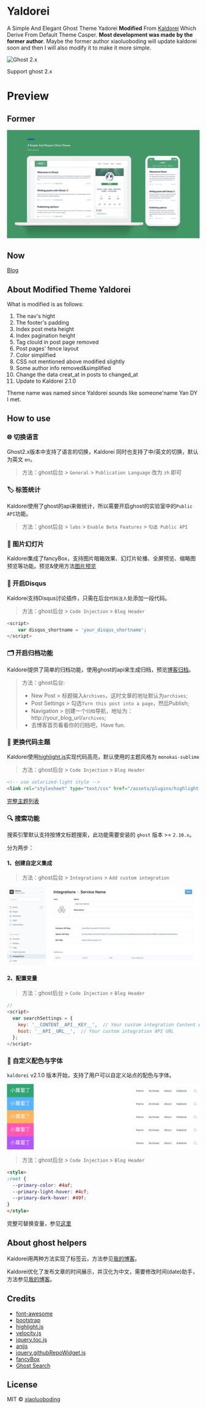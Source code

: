 # Yaldorei
A Simple And Elegant Ghost Theme Yadorei **Modified** From [Kaldorei](https://github.com/xiaoluoboding/ghost-theme-kaldorei) Which Derive From Default Theme Casper. **Most development was made by the former author**. Maybe the former author xiaoluoboding will update kaldorei soon and then I will also modify it to make it more simple. 

![Ghost 2.x](https://img.shields.io/badge/Ghost-v2.x-blue.svg?style=flat-square)

Support ghost 2.x
# Preview
## Former
![img](assets/img/preview.png)
## Now
[Blog](http://www.xmsec.cc)

## About Modified Theme Yaldorei

What is modified is as follows:    

1. The nav's hight
2. The footer's padding
3. Index post meta height
4. Index pagination height
5. Tag clould in post page removed
6. Post pages' fence layout
7. Color simplified  
8. CSS not mentioned above modified slightly
9. Some author info removed&simplified 
10. Change the data creat_at in posts to changed_at
11. Update to Kaldorei 2.1.0

Theme name was named since Yaldorei sounds like someone'name Yan DY I met.

## How to use

### 🌐 切换语言

Ghost2.x版本中支持了语言的切换，Kaldorei 同时也支持了中/英文的切换，默认为英文 `en`。

> 方法：ghost后台 > `General` > `Publication Language` 改为 `zh` 即可

### 🏷️ 标签统计
Kaldorei使用了ghost的api来做统计，所以需要开启ghost的实验室中的`Public API`功能。

> 方法：ghost后台 > `labs` > `Enable Beta Features` > `勾选 Public API`

### 🌄 图片幻灯片
Kaldorei集成了fancyBox，支持图片暗箱效果、幻灯片轮播、全屏预览、缩略图预览等功能。预览&使用方法[图片预览](http://xlbd.me/how-to-use-fancybox-in-ghost-blog/)

### 💬 开启Disqus
Kaldorei支持Disqus讨论插件，只需在后台`代码注入`处添加一段代码。

> 方法：ghost后台 > `Code Injection` > `Blog Header`

```js
<script>
    var disqus_shortname = 'your_disqus_shortname';
</script>
```

### 🗂 开启归档功能
Kaldorei提供了简单的归档功能，使用ghost的api来生成归档，预览[博客归档](http://xlbd.me/archives)。

> 方法：ghost后台:
> * New Post > 标题输入`Archives`，这时文章的地址默认为`archives`;
> * Post Settings > 勾选`Turn this post into a page`，然后Publish;
> * Navigation > 创建一个`归档`导航，地址为：http://your_blog_url/`archives`;
> * 去博客首页看看你的归档吧，Have fun.

### 🌈 更换代码主题
Kaldorei使用[highlight.js](https://github.com/isagalaev/highlight.js)实现代码高亮，默认使用的主题风格为 `monokai-sublime`

> 方法：ghost后台 > `Code Injection` > `Blog Header`

```html
<!-- use solarized-light style -->
<link rel="stylesheet" type="text/css" href="/assets/plugins/highlight-latest/styles/solarized-light.css" />
```

[完整主题列表](https://highlightjs.org/static/demo/)

### 🔍 搜索功能

搜索引擎默认支持按博文标题搜索，此功能需要安装的 `ghost` 版本 >= `2.10.x`。

分为两步：

#### 1、创建自定义集成

> 方法：ghost后台 > `Integrations` > `Add custom integration`

![img](assets/img/apikey.png)

#### 2、配置变量

> 方法：ghost后台 > `Code Injection` > `Blog Header`

```javascript
// 
<script>
  var searchSettings = {
    key: '__CONTENT__API__KEY__',  // Your custom integration Content API Key
    host: '__API__URL__',  // Your custom integration API URL
  };
</script>
```

### 🌈 自定义配色与字体

`kaldorei` v2.1.0 版本开始，支持了用户可以自定义站点的配色与字体。

![banner_colors](assets/img/banner_colors.png)

> 方法：ghost后台 > `Code Injection` > `Blog Header`

```html
<style>
:root {
  --primary-color: #4af;
  --primary-light-hover: #4cf;
  --primary-dark-hover: #49f;
}
</style>
```

完整可替换变量，参见[这里](https://github.com/xiaoluoboding/ghost-theme-kaldorei/blob/master/assets/css/variables.css)

## About ghost helpers

Kaldorei用两种方法实现了标签云，方法参见[我的博客](http://xlbd.me/how-to-add-the-tag-cloud-into-ghost-blog/)。

Kaldorei优化了发布文章的时间展示，并汉化为中文，需要修改时间(date)助手，方法参见[我的博客](http://xlbd.me/ghost-date-i18n/)。

## Credits

* [font-awesome](https://github.com/FortAwesome/Font-Awesome)
* [bootstrap](https://github.com/twbs/bootstrap)
* [highlight.js](https://github.com/isagalaev/highlight.js)
* [velocity.js](https://github.com/julianshapiro/velocity)
* [jquery.toc.js](https://github.com/jgallen23/toc)
* [anijs](https://github.com/anijs/anijs)
* [jquery.githubRepoWidget.js](https://github.com/JoelSutherland/GitHub-jQuery-Repo-Widget)
* [fancyBox](https://github.com/fancyapps/fancyBox)
* [Ghost Search](https://github.com/HauntedThemes/ghost-search)

## License

MIT © [xiaoluoboding](https://github.com/xiaoluoboding)
